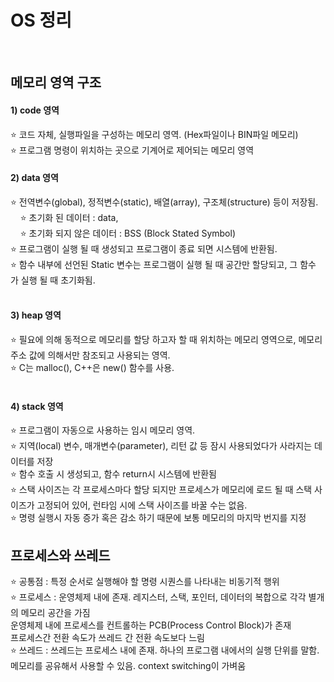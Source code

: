 # OS 정리
</br>

## 메모리 영역 구조
#### 1) code 영역  
⭐️ 코드 자체, 실행파일을 구성하는 메모리 영역. (Hex파일이나 BIN파일 메모리)  
⭐️ 프로그램 명령이 위치하는 곳으로 기계어로 제어되는 메모리 영역
   
#### 2) data 영역  
⭐️ 전역변수(global), 정적변수(static), 배열(array), 구조체(structure) 등이 저장됨.  
           ⭐️ 초기화 된 데이터 : data,  
           ⭐️ 초기화 되지 않은 데이터 : BSS (Block Stated Symbol)   
⭐️ 프로그램이 실행 될 때 생성되고 프로그램이 종료 되면 시스템에 반환됨.  
⭐️ 함수 내부에 선언된 Static 변수는 프로그램이 실행 될 때 공간만 할당되고, 그 함수가 실행 될 때 초기화됨.  
   
#### 3) heap 영역
⭐️ 필요에 의해 동적으로 메모리를 할당 하고자 할 때 위치하는 메모리 영역으로, 메모리 주소 값에 의해서만 참조되고 사용되는 영역.  
⭐️ C는 malloc(), C++은 new() 함수를 사용.  
   
#### 4) stack 영역
⭐️ 프로그램이 자동으로 사용하는 임시 메모리 영역.  
⭐️ 지역(local) 변수, 매개변수(parameter), 리턴 값 등 잠시 사용되었다가 사라지는 데이터를 저장  
⭐️ 함수 호출 시 생성되고, 함수 return시 시스템에 반환됨  
⭐️ 스택 사이즈는 각 프로세스마다 할당 되지만 프로세스가 메모리에 로드 될 때 스택 사이즈가 고정되어 있어, 런타임 시에 스택 사이즈를 바꿀 수는 없음.  
⭐️ 명령 실행시 자동 증가 혹은 감소 하기 때문에 보통 메모리의 마지막 번지를 지정  



## 프로세스와 쓰레드
⭐️ 공통점 : 특정 순서로 실행해야 할 명령 시퀀스를 나타내는 비동기적 행위  
⭐️ 프로세스 : 운영체제 내에 존재. 레지스터, 스택, 포인터, 데이터의 복합으로 각각 별개의 메모리 공간을 가짐    
           운영체제 내에 프로세스를 컨트롤하는 PCB(Process Control Block)가 존재  
            프로세스간 전환 속도가 쓰레드 간 전환 속도보다 느림  
⭐️ 쓰레드 : 쓰레드는 프로세스 내에 존재. 하나의 프로그램 내에서의 실행 단위를 말함.  메모리를 공유해서 사용할 수 있음.  context switching이 가벼움

